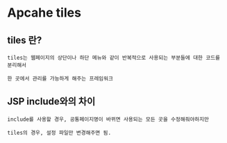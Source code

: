 # Apcahe tiles

## tiles 란?
    tiles는 웹페이지의 상단이나 하단 메뉴와 같이 반복적으로 사용되는 부분들에 대한 코드를 분리해서 

    한 곳에서 관리를 가능하게 해주는 프레임워크


## JSP include와의 차이


    include를 사용할 경우, 공통페이지명이 바뀌면 사용되는 모든 곳을 수정해줘야하지만

    tiles의 경우, 설정 파일만 변경해주면 됨.